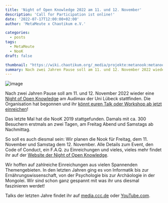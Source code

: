 ```yaml
---
title: 'Night of Open Knowledge 2022 am 11. und 12. November'
description: 'Call for Participation ist online!'
date: '2022-07-17T12:00:00+02:00'
author: 'MetaMeute x Chaotikum e.V.'

categories:
  - posts
tags:
  - MetaMeute
  - NooK
draft: false

thumbnail: "https://wiki.chaotikum.org/_media/projekte:metanook:metanook2017_12.jpg?cache="
summary: Nach zwei Jahren Pause soll am 11. und 12. November 2022 wieder eine Night of Open Knowledge am Audimax der Uni Lübeck stattfinden. Die Organisation hat begonnen und ihr könnt euren Talk oder Workshop ab jetzt einreichen!
---
```

![image](https://wiki.chaotikum.org/_media/projekte:metanook:metanook2017_12.jpg?cache= "NooK 2017 CC-BY 4.0: Chaotikum e.V.")

Nach zwei Jahren Pause soll am 11. und 12. November 2022 wieder eine [Night of Open Knowledge](https://2022.nook-luebeck.de/) am Audimax der Uni Lübeck stattfinden. Die Organisation hat begonnen und ihr [könnt euren Talk oder Workshop ab jetzt einreichen](https://2022.nook-luebeck.de/cfp/)!

Das letzte Mal hat die NooK 2019 stattgefunden. Damals mit ca. 300 Besuchern erstmals an zwei Tagen, am Freitag Abend und Samstags ab Nachmittag.

So soll es auch diesmal sein: Wir planen die Nook für Freitag, dem 11. November und Samstag dem 12. November. Alle Details zum Event, den Code of Conduct, ein F.A.Q. zu Einreichungen und vieles, vieles mehr findet ihr auf der [Website der Night of Open Knowledge](https://2022.nook-luebeck.de/).

Wir hoffen auf zahlreiche Einreichungen aus vielen Spannenden Themengebieten. In den letzten Jahren ging es von Informatik bis zur Ernährungswissenschaft, von der Psychologie bis zur Archäologie in der Mongolei. Wir sind schon ganz gespannt mit was ihr uns diesmal faszinieren werdet!

Talks der letzten Jahre findet ihr auf [media.ccc.de](https://media.ccc.de/search/?q=metanook) oder [YouTube.com](https://www.youtube.com/channel/UCg-78JJp_D3f7H6QRuZRoAA).
